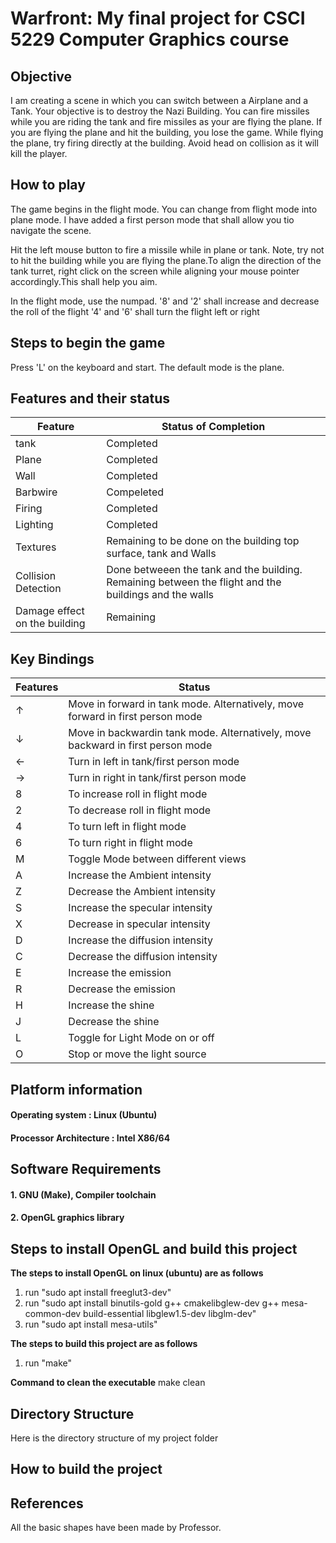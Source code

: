 # Warfront: My final project for CSCI 5229 Computer Graphics course


## Objective

I am creating a scene in which you can switch between a Airplane and a Tank. Your objective is to destroy
the Nazi Building. You can fire missiles while you are riding the tank and fire missiles as your are flying
the plane. If you are flying the plane and hit the building, you lose the game. While flying the plane, try 
firing directly at the building. Avoid head on collision as it will kill the player.

## How to play

The game begins in the flight mode. You can change from flight mode into plane mode. I have added a first person mode
that shall allow you tio navigate the scene.

Hit the left mouse button to fire a missile while in plane or tank. Note, try not to hit the building while you are flying the 
plane.To align the direction of the tank turret, right click on the screen while aligning your mouse pointer accordingly.This
shall help you aim.

In the flight mode, use the numpad. '8' and '2' shall increase and decrease the roll of the flight
'4' and '6' shall turn the flight left or right

## Steps to begin the game

Press 'L' on the keyboard and start. The default mode is the plane.


## Features and their status

| Feature | Status of Completion |
| ---- |---- |
| tank | Completed |
| Plane | Completed |
| Wall | Completed |
| Barbwire | Compeleted  |
| Firing | Completed |
| Lighting | Completed |
| Textures | Remaining to be done on the building top surface, tank and Walls  |
| Collision Detection | Done betweeen the tank and the building. Remaining between the flight and the buildings and the walls |
| Damage effect on the building | Remaining |

## Key Bindings

| Features| Status |
| ---- |---- |
| &uarr; | Move in forward in tank mode. Alternatively, move forward in first person mode |
| &darr; | Move in backwardin tank mode. Alternatively, move backward in first person mode |
| &larr; | Turn in left in tank/first person mode |
| &rarr; | Turn in right in tank/first person mode  |
| 8 | To increase roll in flight mode |
| 2 | To decrease roll in flight mode |
| 4 | To turn left in flight mode  |
| 6 | To turn right in flight mode |
| M | Toggle Mode between different views |
| A | Increase the Ambient intensity |
| Z | Decrease the Ambient intensity |
| S | Increase the specular intensity |
| X | Decrease in specular intensity |
| D | Increase the diffusion intensity |
| C | Decrease the diffusion intensity |
| E | Increase the emission |
| R | Decrease the emission |
| H | Increase the shine |
| J | Decrease the shine |
| L | Toggle for Light Mode on or off |
| O | Stop or move the light source |

## Platform information

#### Operating system           : Linux (Ubuntu)
#### Processor Architecture     : Intel X86/64

## Software Requirements

#### 1. GNU (Make), Compiler toolchain
#### 2. OpenGL graphics library

## Steps to install OpenGL and build this project

**The steps to install OpenGL on linux (ubuntu) are as follows**

1. run "sudo apt install freeglut3-dev"
2. run "sudo apt install binutils-gold g++ cmakelibglew-dev g++ mesa-common-dev build-essential libglew1.5-dev libglm-dev"
3. run "sudo apt install mesa-utils"

**The steps to build this project are as follows**

1. run "make"

**Command to clean the executable**
make clean

## Directory Structure

Here is the directory structure of my project folder




## How to build the project


## References

All the basic shapes have been made by Professor. 


